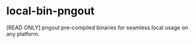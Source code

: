 # local-bin-pngout
[READ ONLY] pngout pre-compiled binaries for seamless local usage on any platform.
